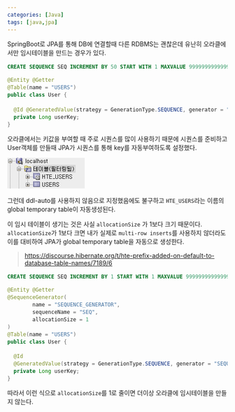 ```yaml
---
categories: [Java]
tags: [java,jpa]
---
```


SpringBoot로 JPA를 통해 DB에 연결할때 다른 RDBMS는 괜찮은데 유난히 오라클에서만 임시테이블을 만드는 경우가 있다.

```sql
CREATE SEQUENCE SEQ INCREMENT BY 50 START WITH 1 MAXVALUE 9999999999999999;
```

```java
@Entity @Getter
@Table(name = "USERS")
public class User {

  @Id @GeneratedValue(strategy = GenerationType.SEQUENCE, generator = "SEQ")
  private Long userKey;
}
```

오라클에서는 키값을 부여할 때 주로 시퀀스를 많이 사용하기 때문에 시퀀스를 준비하고 User객체를 만들때 JPA가 시퀀스를 통해 key를 자동부여하도록 설정했다.

![1](/assets/post/2024-07-04/01.png)

그런데 ddl-auto를 사용하지 않음으로 지정했음에도 불구하고 `HTE_USERS`라는 이름의 global temporary table이 자동생성된다.

이 임시 테이블이 생기는 것은 사실 `allocationSize` 가 1보다 크기 때문이다.  
`allocationSize`가 1보다 크면 내가 실제로 `multi-row inserts`를 사용하지 않더라도 이를 대비하여 JPA가 global temporary table을 자동으로 생성한다.

> https://discourse.hibernate.org/t/hte-prefix-added-on-default-to-database-table-names/7189/6


```sql
CREATE SEQUENCE SEQ INCREMENT BY 1 START WITH 1 MAXVALUE 9999999999999999;
```

```java
@Entity @Getter
@SequenceGenerator(
        name = "SEQUENCE_GENERATOR",
        sequenceName = "SEQ",
        allocationSize = 1
)
@Table(name = "USERS")
public class User {

  @Id
  @GeneratedValue(strategy = GenerationType.SEQUENCE, generator = "SEQUENCE_GENERATOR")
  private Long userKey;
}
```

따라서 이런 식으로 `allocationSize`를 1로 줄이면 더이상 오라클에 임시테이블을 만들지 않는다.
